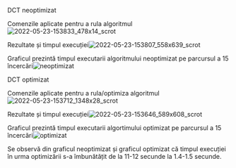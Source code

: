 DCT neoptimizat

Comenzile aplicate pentru a rula algoritmul ![2022-05-23-153833_478x14_scrot](https://user-images.githubusercontent.com/36703139/169822156-15558fb7-ef6f-4b26-8495-0b597e07a8d3.png)


Rezultate și timpul execuției![2022-05-23-153807_558x639_scrot](https://user-images.githubusercontent.com/36703139/169822358-e009310d-790b-4c6d-9731-09affb359e33.png)
 

Graficul  prezintă timpul executarii algoritmului neoptimizat pe parcursul a 15 încercări![neoptimizat](https://user-images.githubusercontent.com/36703139/168566557-54d5aec2-7f87-4a34-90fb-7b55d9819c6e.jpg)

DCT optimizat

Comenzile aplicate pentru a rula/optimiza algoritmul![2022-05-23-153712_1348x28_scrot](https://user-images.githubusercontent.com/36703139/169822438-6ba30afd-2d41-445c-b615-8fa13fadb876.png)


Rezultate și timpul execuției![2022-05-23-153646_589x608_scrot](https://user-images.githubusercontent.com/36703139/169822488-7748383a-4c77-421c-af22-9529a10bfb06.png)


Graficul  prezintă timpul executarii algortimului optimizat pe parcursul a 15 încercări![optimizat](https://user-images.githubusercontent.com/36703139/168567502-25a7719b-8f06-445c-9b80-208c37f29be2.jpg)

Se observă din graficul neoptimizat și graficul optimizat că timpul execuției în urma optimizării s-a îmbunătățit de la 11-12 secunde la 1.4-1.5 secunde.

